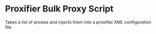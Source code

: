 # Proxifier Bulk Proxy Script
Takes a list of proxies and injects them into a proxifier XML configuration file.

